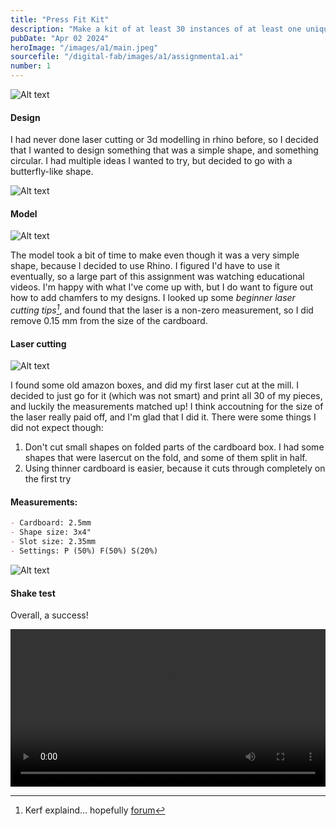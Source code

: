 ```yaml
---
title: "Press Fit Kit"
description: "Make a kit of at least 30 instances of at least one unique part, with slots that press fit into other parts. They should not come apart with a light shaking."
pubDate: "Apr 02 2024"
heroImage: "/images/a1/main.jpeg"
sourcefile: "/digital-fab/images/a1/assignmenta1.ai"
number: 1
---
```


![Alt text](/digital-fab/images/a1/banner.jpeg)

#### Design

I had never done laser cutting or 3d modelling in rhino before, so I decided that I wanted to design something that was a simple shape, and something circular. I had multiple ideas I wanted to try, but decided to go with a butterfly-like shape.

![Alt text](/digital-fab/images/a1/final.jpeg)

#### Model

![Alt text](/digital-fab/images/a1/rhinosc.jpeg)

The model took a bit of time to make even though it was a very simple shape, because I decided to use Rhino. I figured I'd have to use it eventually, so a large part of this assignment was watching educational videos. I'm happy with what I've come up with, but I do want to figure out how to add chamfers to my designs. I looked up some <cite>beginner laser cutting tips[^1]</cite>, and found that the laser is a non-zero measurement, so I did remove 0.15 mm from the size of the cardboard.

[^1]: Kerf explaind... hopefully [forum](https://community.glowforge.com/t/kerf-explained-hopefully/2917/3)

#### Laser cutting

![Alt text](/digital-fab/images/a1/cutter.jpeg)

I found some old amazon boxes, and did my first laser cut at the mill. I decided to just go for it (which was not smart) and print all 30 of my pieces, and luckily the measurements matched up! I think accoutning for the size of the laser really paid off, and I'm glad that I did it. There were some things I did not expect though:

1. Don't cut small shapes on folded parts of the cardboard box. I had some shapes that were lasercut on the fold, and some of them split in half.
2. Using thinner cardboard is easier, because it cuts through completely on the first try

#### Measurements:

```markdown
- Cardboard: 2.5mm
- Shape size: 3x4"
- Slot size: 2.35mm
- Settings: P (50%) F(50%) S(20%)
```

![Alt text](/digital-fab/images/a1/pieces.jpeg)

#### Shake test

Overall, a success!

<video width="100%"  controls>
  <source src="/digital-fab/images/a1/shake.mp4" type="video/mp4">
</video>
